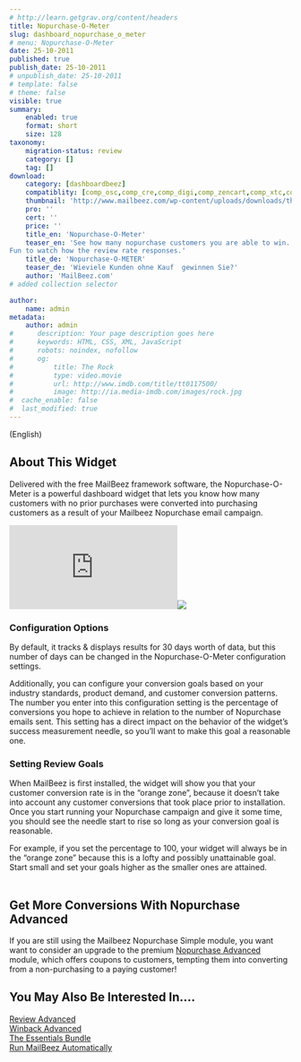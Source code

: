```yaml
---
# http://learn.getgrav.org/content/headers
title: Nopurchase-O-Meter
slug: dashboard_nopurchase_o_meter
# menu: Nopurchase-O-Meter
date: 25-10-2011
published: true
publish_date: 25-10-2011
# unpublish_date: 25-10-2011
# template: false
# theme: false
visible: true
summary:
    enabled: true
    format: short
    size: 128
taxonomy:
    migration-status: review
    category: []
    tag: []
download:
    category: [dashboardbeez]
    compatiblity: [comp_osc,comp_cre,comp_digi,comp_zencart,comp_xtc,comp_gambio]
    thumbnail: 'http://www.mailbeez.com/wp-content/uploads/downloads/thumbnails/2011/10/icon.png'
    pro: ''
    cert: ''
    price: ''
    title_en: 'Nopurchase-O-Meter'
    teaser_en: 'See how many nopurchase customers you are able to win.
Fun to watch how the review rate responses.'
    title_de: 'Nopurchase-O-METER'
    teaser_de: 'Wieviele Kunden ohne Kauf  gewinnen Sie?'
    author: 'MailBeez.com'
# added collection selector

author:
    name: admin
metadata:
    author: admin
#      description: Your page description goes here
#      keywords: HTML, CSS, XML, JavaScript
#      robots: noindex, nofollow
#      og:
#          title: The Rock
#          type: video.movie
#          url: http://www.imdb.com/title/tt0117500/
#          image: http://ia.media-imdb.com/images/rock.jpg
#  cache_enable: false
#  last_modified: true
---
```


(English)  

## About This Widget

Delivered with the free MailBeez framework software, the Nopurchase-O-Meter is a powerful dashboard widget that lets you know how many customers with no prior purchases were converted into purchasing customers as a result of your Mailbeez Nopurchase email campaign.

[![](http://localhost/wordpress_mailbeez_EOL/wp-content/themes/awake/lib/scripts/timthumb/thumb.php?src=http://www.mailbeez.com/images/doc/getting_started/nopurchaseometer.png&w=270&h=116&zc=1&q=100 "Nopurchase-O-Meter")](http://www.mailbeez.com/images/doc/getting_started/nopurchaseometer.png "Nopurchase-O-Meter")![](http://localhost/wordpress_mailbeez_EOL/wp-content/themes/awake/images/shortcodes/image_shadow.png)

### Configuration Options

By default, it tracks & displays results for 30 days worth of data, but this number of days can be changed in the Nopurchase-O-Meter configuration settings.

Additionally, you can configure your conversion goals based on your industry standards, product demand, and customer conversion patterns. The number you enter into this configuration setting is the percentage of conversions you hope to achieve in relation to the number of Nopurchase emails sent. This setting has a direct impact on the behavior of the widget’s success measurement needle, so you’ll want to make this goal a reasonable one.

### Setting Review Goals

When MailBeez is first installed, the widget will show you that your customer conversion rate is in the “orange zone”, because it doesn’t take into account any customer conversions that took place prior to installation. Once you start running your Nopurchase campaign and give it some time, you should see the needle start to rise so long as your conversion goal is reasonable.

For example, if you set the percentage to 100, your widget will always be in the “orange zone” because this is a lofty and possibly unattainable goal. Start small and set your goals higher as the smaller ones are attained.  
  

## Get More Conversions With Nopurchase Advanced

If you are still using the Mailbeez Nopurchase Simple module, you want want to consider an upgrade to the premium [Nopurchase Advanced](http://www.mailbeez.com/documentation/mailbeez/nopurchase_advanced/ "Mailbeez Nopurchase Advanced") module, which offers coupons to customers, tempting them into converting from a non-purchasing to a paying customer!

## You May Also Be Interested In….

[Review Advanced](http://www.mailbeez.com/documentation/mailbeez/review_advanced/ "Mailbeez Review Advanced")  
[Winback Advanced](http://www.mailbeez.com/documentation/mailbeez/winback_advanced/ "Mailbeez Winback Advanced")  
[The Essentials Bundle](http://www.mailbeez.com/download/mailbeez-essential-pack/ "Mailbeez Essentials Bundle")  
[Run MailBeez Automatically](http://www.mailbeez.com/documentation/configbeez/config_cron_simple/ "Run MailBeez Automatically")  
  
